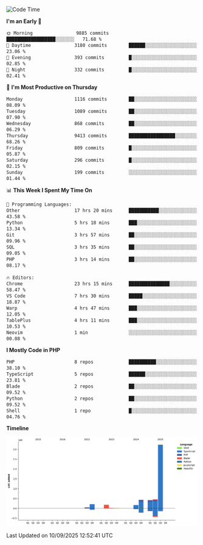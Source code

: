 <!--START_SECTION:waka-->
![Code Time](http://img.shields.io/badge/Code%20Time-4%2C148%20hrs%2045%20mins-blue)

**I'm an Early 🐤** 

```text
🌞 Morning                9885 commits        ██████████████████░░░░░░░   71.68 % 
🌆 Daytime                3180 commits        ██████░░░░░░░░░░░░░░░░░░░   23.06 % 
🌃 Evening                393 commits         █░░░░░░░░░░░░░░░░░░░░░░░░   02.85 % 
🌙 Night                  332 commits         █░░░░░░░░░░░░░░░░░░░░░░░░   02.41 % 
```
📅 **I'm Most Productive on Thursday** 

```text
Monday                   1116 commits        ██░░░░░░░░░░░░░░░░░░░░░░░   08.09 % 
Tuesday                  1089 commits        ██░░░░░░░░░░░░░░░░░░░░░░░   07.90 % 
Wednesday                868 commits         ██░░░░░░░░░░░░░░░░░░░░░░░   06.29 % 
Thursday                 9413 commits        █████████████████░░░░░░░░   68.26 % 
Friday                   809 commits         █░░░░░░░░░░░░░░░░░░░░░░░░   05.87 % 
Saturday                 296 commits         █░░░░░░░░░░░░░░░░░░░░░░░░   02.15 % 
Sunday                   199 commits         ░░░░░░░░░░░░░░░░░░░░░░░░░   01.44 % 
```


📊 **This Week I Spent My Time On** 

```text
💬 Programming Languages: 
Other                    17 hrs 20 mins      ███████████░░░░░░░░░░░░░░   43.58 % 
Python                   5 hrs 18 mins       ███░░░░░░░░░░░░░░░░░░░░░░   13.34 % 
Git                      3 hrs 57 mins       ██░░░░░░░░░░░░░░░░░░░░░░░   09.96 % 
SQL                      3 hrs 35 mins       ██░░░░░░░░░░░░░░░░░░░░░░░   09.05 % 
PHP                      3 hrs 14 mins       ██░░░░░░░░░░░░░░░░░░░░░░░   08.17 % 

🔥 Editors: 
Chrome                   23 hrs 15 mins      ███████████████░░░░░░░░░░   58.47 % 
VS Code                  7 hrs 30 mins       █████░░░░░░░░░░░░░░░░░░░░   18.87 % 
Warp                     4 hrs 47 mins       ███░░░░░░░░░░░░░░░░░░░░░░   12.05 % 
TablePlus                4 hrs 11 mins       ███░░░░░░░░░░░░░░░░░░░░░░   10.53 % 
Neovim                   1 min               ░░░░░░░░░░░░░░░░░░░░░░░░░   00.08 % 
```

**I Mostly Code in PHP** 

```text
PHP                      8 repos             ██████████░░░░░░░░░░░░░░░   38.10 % 
TypeScript               5 repos             ██████░░░░░░░░░░░░░░░░░░░   23.81 % 
Blade                    2 repos             ██░░░░░░░░░░░░░░░░░░░░░░░   09.52 % 
Python                   2 repos             ██░░░░░░░░░░░░░░░░░░░░░░░   09.52 % 
Shell                    1 repo              █░░░░░░░░░░░░░░░░░░░░░░░░   04.76 % 
```



**Timeline**

![Lines of Code chart](https://raw.githubusercontent.com/abrahamgreyson/abrahamgreyson/main/assets/bar_graph.png)


 Last Updated on 10/09/2025 12:52:41 UTC
<!--END_SECTION:waka-->
